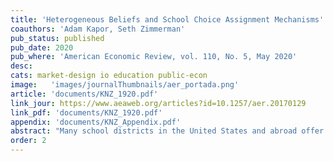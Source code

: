 ```yaml
---
title: 'Heterogeneous Beliefs and School Choice Assignment Mechanisms'
coauthors: 'Adam Kapor, Seth Zimmerman'
pub_status: published
pub_date: 2020
pub_where: 'American Economic Review, vol. 110, No. 5, May 2020'
desc:
cats: market-design io education public-econ
image:   'images/journalThumbnails/aer_portada.png'
article: 'documents/KNZ_1920.pdf'
link_jour: https://www.aeaweb.org/articles?id=10.1257/aer.20170129
link_pdf: 'documents/KNZ_1920.pdf'
appendix: 'documents/KNZ_Appendix.pdf'
abstract: "Many school districts in the United States and abroad offer students a choice of schools, with seats at highly demanded schools apportioned using a centralized mechanism with random rationing. This paper studies how welfare and academic outcomes depend on the assignment mechanism when school choice participants are not fully informed of their admissions chances. We estimate an empirical model of school choice that incorporates heterogeneity in preferences, strategic behavior, and subjective beliefs about admissions chances. To do so, we combine survey data on beliefs and preferences for school choice participants with administrative records of the school choice process in New Haven, Connecticut. We use the estimated model to evaluate the individual and equilibrium effects of counterfactual policies such as a) improving households information about the lottery mechanism, and b) switching to the strategy-proof student-proposing deferred acceptance algorithm on the distribution of welfare and test scores. Survey results show that beliefs about admissions probabilities associated with actual and hypothetical application portfolios are correctly centered around zero but have a large mean absolute error, with larger absolute errors for families from poorer neighborhoods. Our model estimates suggest that, given households' observed strategic sophistication and beliefs about admissions chances, switching to a deferred acceptance algorithm would raise total welfare, with bigger gains for families from poorer neighborhoods."
order: 2
---
```

